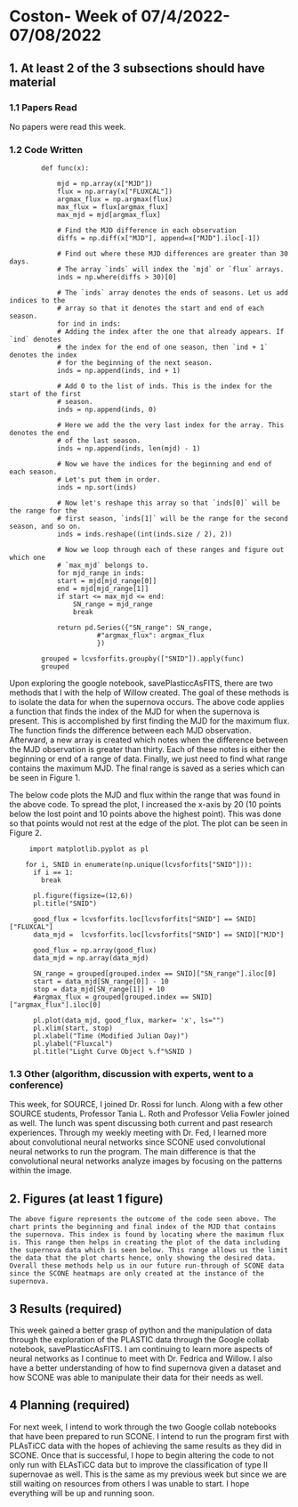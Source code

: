 # Coston- Week of 07/4/2022-07/08/2022

## 1. At least 2 of the 3 subsections should have material

### 1.1 Papers Read

No papers were read this week.

### 1.2 Code Written
 
			def func(x):

			    mjd = np.array(x["MJD"])
			    flux = np.array(x["FLUXCAL"])
			    argmax_flux = np.argmax(flux)
			    max_flux = flux[argmax_flux]
			    max_mjd = mjd[argmax_flux]

			    # Find the MJD difference in each observation
			    diffs = np.diff(x["MJD"], append=x["MJD"].iloc[-1])

			    # Find out where these MJD differences are greater than 30 days.
			    # The array `inds` will index the `mjd` or `flux` arrays.
			    inds = np.where(diffs > 30)[0]

			    # The `inds` array denotes the ends of seasons. Let us add indices to the
			    # array so that it denotes the start and end of each season.
			    for ind in inds:
				# Adding the index after the one that already appears. If `ind` denotes
				# the index for the end of one season, then `ind + 1` denotes the index
				# for the beginning of the next season.
				inds = np.append(inds, ind + 1)

			    # Add 0 to the list of inds. This is the index for the start of the first
			    # season.
			    inds = np.append(inds, 0)

			    # Here we add the the very last index for the array. This denotes the end
			    # of the last season.
			    inds = np.append(inds, len(mjd) - 1)

			    # Now we have the indices for the beginning and end of each season.
			    # Let's put them in order.
			    inds = np.sort(inds)

			    # Now let's reshape this array so that `inds[0]` will be the range for the
			    # first season, `inds[1]` will be the range for the second season, and so on.
			    inds = inds.reshape((int(inds.size / 2), 2))

			    # Now we loop through each of these ranges and figure out which one
			    # `max_mjd` belongs to.
			    for mjd_range in inds:
				start = mjd[mjd_range[0]]
				end = mjd[mjd_range[1]]
				if start <= max_mjd <= end:
				    SN_range = mjd_range
				    break

			    return pd.Series({"SN_range": SN_range,
					      #"argmax_flux": argmax_flux
					      })

			grouped = lcvsforfits.groupby(["SNID"]).apply(func)
			grouped
Upon exploring the google notebook, savePlasticcAsFITS, there are two methods that I with the help of Willow created. The goal of these methods is to isolate the data for when the supernova occurs. The above code applies a function that finds the index of the MJD for when the supernova is present. This is accomplished by first finding the MJD for the maximum flux. The function finds the difference between each MJD observation. Afterward, a new array is created which notes when the difference between the MJD observation is greater than thirty. Each of these notes is either the beginning or end of a range of data. Finally, we just need to find what range contains the maximum MJD. The final range is saved as a series which can be seen in Figure 1.

The below code plots the MJD and flux within the range that was found in the above code. To spread the plot, I increased the x-axis by 20 (10 points below the lost point and 10 points above the highest point). This was done so that points would not rest at the edge of the plot. The plot can be seen in Figure 2.
 
		 import matplotlib.pyplot as pl

		for i, SNID in enumerate(np.unique(lcvsforfits["SNID"])):
		  if i == 1:
		    break

		  pl.figure(figsize=(12,6))
		  pl.title("SNID")

		  good_flux = lcvsforfits.loc[lcvsforfits["SNID"] == SNID]["FLUXCAL"]
		  data_mjd =  lcvsforfits.loc[lcvsforfits["SNID"] == SNID]["MJD"]

		  good_flux = np.array(good_flux)
		  data_mjd = np.array(data_mjd)

		  SN_range = grouped[grouped.index == SNID]["SN_range"].iloc[0]
		  start = data_mjd[SN_range[0]] - 10
		  stop = data_mjd[SN_range[1]] + 10
		  #argmax_flux = grouped[grouped.index == SNID]["argmax_flux"].iloc[0]

		  pl.plot(data_mjd, good_flux, marker= 'x', ls="")
		  pl.xlim(start, stop)
		  pl.xlabel("Time (Modified Julian Day)")
		  pl.ylabel("Fluxcal")
		  pl.title("Light Curve Object %.f"%SNID )


### 1.3 Other (algorithm, discussion with experts, went to a conference)
	
  This week, for SOURCE, I joined Dr. Rossi for lunch. Along with a few other SOURCE students, Professor Tania L. Roth and Professor Velia Fowler joined as well. The lunch was spent discussing both current and past research experiences. 
Through my weekly meeting with Dr. Fed, I learned more about convolutional neural networks since SCONE used convolutional neural networks to run the program. The main difference is that the convolutional neural networks analyze images by focusing on the patterns within the image.

## 2. Figures (at least 1 figure)
	The above figure represents the outcome of the code seen above. The chart prints the beginning and final index of the MJD that contains the supernova. This index is found by locating where the maximum flux is. This range then helps in creating the plot of the data including the supernova data which is seen below. This range allows us the limit the data that the plot charts hence, only showing the desired data. Overall these methods help us in our future run-through of SCONE data since the SCONE heatmaps are only created at the instance of the supernova.

## 3 Results (required)
This week gained a better grasp of python and the manipulation of data through the exploration of the PLASTIC data through the Google collab notebook, savePlasticcAsFITS. I am continuing to learn more aspects of neural networks as I continue to meet with Dr. Fedrica and Willow. I also have a better understanding of how to find supernova given a dataset and how SCONE was able to manipulate their data for their needs as well. 

## 4 Planning (required)
For next week, I intend to work through the two Google collab notebooks that have been prepared to run SCONE. I intend to run the program first with PLAsTiCC data with the hopes of achieving the same results as they did in SCONE. Once that is successful, I hope to begin altering the code to not only run with ELAsTiCC data but to improve the classification of type II supernovae as well. This is the same as my previous week but since we are still waiting on resources from others I was unable to start. I hope everything will be up and running soon.


